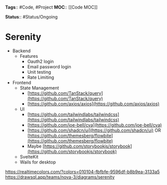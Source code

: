 **Tags**:: #Code, #Project
**MOC**:: [[Code MOC]]

**Status**:: #Status/Ongoing 

# Serenity

- Backend
    - Features
        - Oauth2 login
        - Email password login
        - Unit testing
        - Rate Limiting
- Frontend
    - State Management
        - [https://github.com/TanStack/query](https://github.com/TanStack/query)
        - [https://github.com/axios/axios](https://github.com/axios/axios)
    - UI
        - [https://github.com/tailwindlabs/tailwindcss](https://github.com/tailwindlabs/tailwindcss)
        - [https://github.com/joe-bell/cva](https://github.com/joe-bell/cva)
        - [https://github.com/shadcn/ui](https://github.com/shadcn/ui) OR [https://github.com/themesberg/flowbite](https://github.com/themesberg/flowbite)
        - Maybe [https://github.com/storybookjs/storybook](https://github.com/storybookjs/storybook)
    - SvelteKit
    - Wails for desktop

https://realtimecolors.com/?colors=010104-fbfbfe-9596df-b8b9ea-3133a5
https://drawsql.app/teams/nova-3/diagrams/serenity
